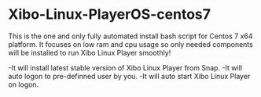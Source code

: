# Xibo-Linux-PlayerOS-centos7

This is the one and only fully automated install bash script for Centos 7 x64 platform.
It focuses on low ram and cpu usage so only needed components will be installed to run Xibo Linux Player smoothly!

-It will install latest stable version of Xibo Linux Player from Snap.
-It will auto logon to pre-definned user by you.
-It will auto start Xibo Linux Player on logon.   
